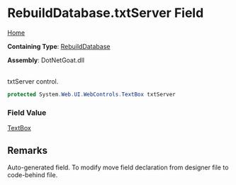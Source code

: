 # RebuildDatabase\.txtServer Field

[Home](../../../../../README.md)

**Containing Type**: [RebuildDatabase](../README.md)

**Assembly**: DotNetGoat\.dll

\
txtServer control\.

```csharp
protected System.Web.UI.WebControls.TextBox txtServer
```

### Field Value

[TextBox](https://docs.microsoft.com/en-us/dotnet/api/system.web.ui.webcontrols.textbox)

## Remarks

Auto\-generated field\.
To modify move field declaration from designer file to code\-behind file\.